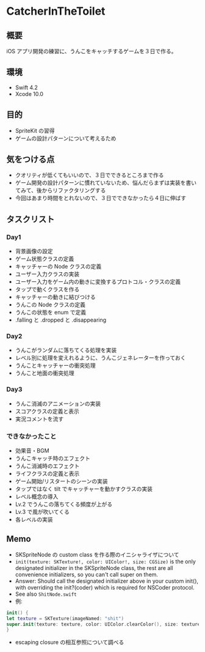 # CatcherInTheToilet

## 概要
iOS アプリ開発の練習に、うんこをキャッチするゲームを３日で作る。

## 環境
- Swift 4.2
- Xcode 10.0

## 目的
- SpriteKit の習得
- ゲームの設計パターンについて考えるため

## 気をつける点
- クオリティが低くてもいいので、３日でできるところまで作る
- ゲーム開発の設計パターンに慣れていないため、悩んだらまずは実装を書いてみて、後からリファクタリングする
- 今回はあまり時間をとれないので、３日でできなかったら４日に伸ばす

## タスクリスト
### Day1
- 背景画像の設定
- ゲーム状態クラスの定義
- キャッチャーの Node クラスの定義
- ユーザー入力クラスの実装
- ユーザー入力をゲーム内の動きに変換するプロトコル・クラスの定義
- タップで動くクラスを作る
- キャッチャーの動きに結びつける
- うんこの Node クラスの定義
- うんこの状態を enum で定義
- .falling と .dropped と .disappearing

### Day2
- うんこがランダムに落ちてくる処理を実装
- レベル別に処理を変えれるように、うんこジェネレーターを作っておく
- うんことキャッチャーの衝突処理
- うんこと地面の衝突処理

### Day3
- うんこ消滅のアニメーションの実装
- スコアクラスの定義と表示
- 実況コメントを流す

### できなかったこと
- 効果音・BGM
- うんこキャッチ時のエフェクト
- うんこ消滅時のエフェクト
- ライフクラスの定義と表示
- ゲーム開始/リスタートのシーンの実装
- タップではなく tilt でキャッチャーを動かすクラスの実装
- レベル概念の導入
- Lv.2 でうんこの落ちてくる頻度が上がる
- Lv.3 で風が吹いてくる
- 各レベルの実装

## Memo
- SKSpriteNode の custom class を作る際のイニシャライザについて 
- ``init(texture: SKTexture!, color: UIColor!, size: CGSize)`` is the only designated initializer in the SKSpriteNode class, the rest are all convenience initializers, so you can't call super on them.
- Answer: Should call the designated initializer above in your custom init(), with overriding the init?(coder) which is required for NSCoder protocol.
- See also ``ShitNode.swift``
- 例: 
```swift
init() {
let texture = SKTexture(imageNamed: "shit")
super.init(texture: texture, color: UIColor.clearColor(), size: texture.size())
}
```
- escaping closure の相互参照について調べる

